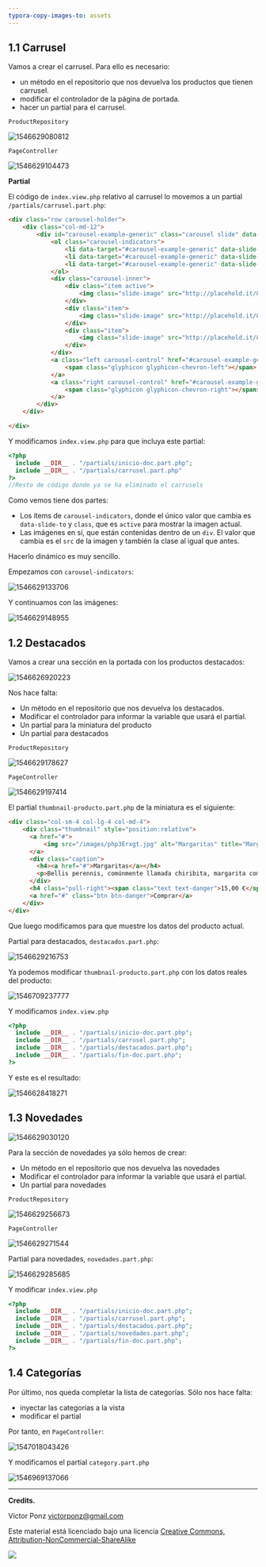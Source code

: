 ```yaml
---
typora-copy-images-to: assets
---
```


## 1.1 Carrusel

Vamos a crear el carrusel. Para ello es necesario:

* un método en el repositorio que nos devuelva los productos que tienen carrusel.
* modificar el controlador de la página de portada.
* hacer un partial para el carrusel.

`ProductRepository`

![1546629080812](assets/1546629080812.png)

`PageController`

![1546629104473](assets/1546629104473.png)

**Partial**

El código de `index.view.php` relativo al carrusel lo movemos a un partial `/partials/carrusel.part.php`:

```html
<div class="row carousel-holder">
    <div class="col-md-12">
        <div id="carousel-example-generic" class="carousel slide" data-ride="carousel">
            <ol class="carousel-indicators">
                <li data-target="#carousel-example-generic" data-slide-to="0" class="active"></li>
                <li data-target="#carousel-example-generic" data-slide-to="1" class=""></li>
                <li data-target="#carousel-example-generic" data-slide-to="2" class=""></li>
            </ol>
            <div class="carousel-inner">
                <div class="item active">
                    <img class="slide-image" src="http://placehold.it/800x300" alt="">
                </div>
                <div class="item">
                    <img class="slide-image" src="http://placehold.it/800x300" alt="">
                </div>
                <div class="item">
                    <img class="slide-image" src="http://placehold.it/800x300" alt="">
                </div>
            </div>
            <a class="left carousel-control" href="#carousel-example-generic" data-slide="prev">
                <span class="glyphicon glyphicon-chevron-left"></span>
            </a>
            <a class="right carousel-control" href="#carousel-example-generic" data-slide="next">
                <span class="glyphicon glyphicon-chevron-right"></span>
            </a>
        </div>
    </div>

</div>
```

Y modificamos `index.view.php` para que incluya este partial:

```php
<?php
  include __DIR__ . "/partials/inicio-doc.part.php";
  include __DIR__ . "/partials/carrusel.part.php"
?>
//Resto de código donde ya se ha eliminado el carrusels
```

Como vemos tiene dos partes: 

* Los ítems de `carousel-indicators`, donde el único valor que cambia es `data-slide-to` y `class`, que es `active` para mostrar la imagen actual.
* Las imágenes en sí, que están contenidas dentro de un `div`. El valor que cambia es el `src` de la imagen y también la clase al igual que antes.

Hacerlo dinámico es muy sencillo. 

Empezamos con `carousel-indicators`:

![1546629133706](assets/1546629133706.png)

Y continuamos con las imágenes:

![1546629148955](assets/1546629148955.png)

## 1.2 Destacados

Vamos a crear una sección en la portada con los productos destacados:

![1546626920223](assets/1546626920223.png)

Nos hace falta:

* Un método en el repositorio que nos devuelva los destacados.
* Modificar el controlador para informar la variable que usará el partial.
* Un partial para la miniatura del producto
* Un partial para destacados

`ProductRepository`

![1546629178627](assets/1546629178627.png)

`PageController`

![1546629197414](assets/1546629197414.png)

El partial `thumbnail-producto.part.php` de la miniatura es el siguiente:

```html
<div class="col-sm-4 col-lg-4 col-md-4">
    <div class="thumbnail" style="position:relative">
      <a href="#">
          <img src="/images/php3Erxgt.jpg" alt="Margaritas" title="Margaritas">
      </a>
      <div class="caption">
        <h4><a href="#">Margaritas</a></h4>
        <p>Bellis perennis, comúnmente llamada chiribita, margarita común, pascueta o vellorita es una planta herbácea muy utilizada a efectos decorativos mezclada con ...</p>
      </div>
      <h4 class="pull-right"><span class="text text-danger">15,00 €</span></h4>
      <a href="#" class="btn btn-danger">Comprar</a>
    </div>
</div>
```

Que luego modificamos para que muestre los datos del producto actual.

Partial para destacados, `destacados.part.php`:

![1546629216753](assets/1546629216753.png)

Ya podemos modificar `thumbnail-producto.part.php` con los datos reales del producto:

![1546709237777](assets/1546709237777.png)

Y modificamos `index.view.php`

```php
<?php
  include __DIR__ . "/partials/inicio-doc.part.php";
  include __DIR__ . "/partials/carrusel.part.php";
  include __DIR__ . "/partials/destacados.part.php";
  include __DIR__ . "/partials/fin-doc.part.php";
?>
```

Y este es el resultado:

![1546628418271](assets/1546628418271.png)

## 1.3 Novedades

![1546629030120](assets/1546629030120.png)

Para la sección de novedades ya sólo hemos de crear:

* Un método en el repositorio que nos devuelva las novedades
* Modificar el controlador para informar la variable que usará el partial.
* Un partial para novedades

`ProductRepository`

![1546629256673](assets/1546629256673.png)

`PageController`

![1546629271544](assets/1546629271544.png)

Partial para novedades, `novedades.part.php`:

![1546629285685](assets/1546629285685.png)

Y modificar `index.view.php`

```php
<?php
  include __DIR__ . "/partials/inicio-doc.part.php";
  include __DIR__ . "/partials/carrusel.part.php";
  include __DIR__ . "/partials/destacados.part.php";
  include __DIR__ . "/partials/novedades.part.php";
  include __DIR__ . "/partials/fin-doc.part.php";
?>
```



## 1.4 Categorías

Por último, nos queda completar la lista de categorías. Sólo nos hace falta:

* inyectar las categorías a la vista
* modificar el partial

Por tanto, en `PageController`:

![1547018043426](assets/1547018043426.png)

Y modificamos el partial `category.part.php`

![1546969137066](assets/1546969137066.png)

------

**Credits.**

Víctor Ponz victorponz@gmail.com

Este material está licenciado bajo una licencia [Creative Commons, Attribution-NonCommercial-ShareAlike](https://creativecommons.org/licenses/by-nc-sa/3.0/)

![](https://licensebuttons.net/l/by-nc-sa/3.0/88x31.png)